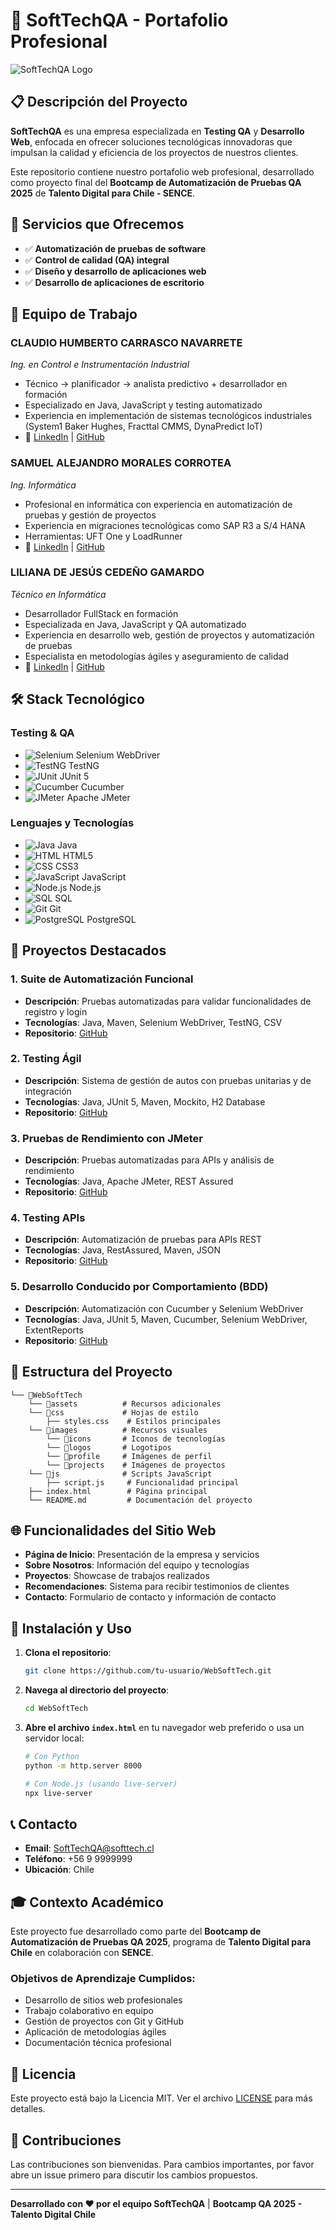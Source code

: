 # 🧪 SoftTechQA - Portafolio Profesional

![SoftTechQA Logo](images/logos/logo.png)

## 📋 Descripción del Proyecto

**SoftTechQA** es una empresa especializada en **Testing QA** y **Desarrollo Web**, enfocada en ofrecer soluciones tecnológicas innovadoras que impulsan la calidad y eficiencia de los proyectos de nuestros clientes.

Este repositorio contiene nuestro portafolio web profesional, desarrollado como proyecto final del **Bootcamp de Automatización de Pruebas QA 2025** de **Talento Digital para Chile - SENCE**.

## 🎯 Servicios que Ofrecemos

- ✅ **Automatización de pruebas de software**
- ✅ **Control de calidad (QA) integral**
- ✅ **Diseño y desarrollo de aplicaciones web**
- ✅ **Desarrollo de aplicaciones de escritorio**

## 👥 Equipo de Trabajo

### **CLAUDIO HUMBERTO CARRASCO NAVARRETE**
*Ing. en Control e Instrumentación Industrial*
- Técnico → planificador → analista predictivo + desarrollador en formación
- Especializado en Java, JavaScript y testing automatizado
- Experiencia en implementación de sistemas tecnológicos industriales (System1 Baker Hughes, Fracttal CMMS, DynaPredict IoT)
- 🔗 [LinkedIn](https://www.linkedin.com/in/claudio-carrasco-navarrete-55a25181/) | [GitHub](https://github.com/claudio-hcn)

### **SAMUEL ALEJANDRO MORALES CORROTEA**
*Ing. Informática*
- Profesional en informática con experiencia en automatización de pruebas y gestión de proyectos
- Experiencia en migraciones tecnológicas como SAP R3 a S/4 HANA
- Herramientas: UFT One y LoadRunner
- 🔗 [LinkedIn](https://www.linkedin.com/in/samuelmoralesc) | [GitHub](https://github.com/Millelche)

### **LILIANA DE JESÚS CEDEÑO GAMARDO**
*Técnico en Informática*
- Desarrollador FullStack en formación
- Especializada en Java, JavaScript y QA automatizado
- Experiencia en desarrollo web, gestión de proyectos y automatización de pruebas
- Especialista en metodologías ágiles y aseguramiento de calidad
- 🔗 [LinkedIn](https://www.linkedin.com/in/lilianacedeno) | [GitHub](https://github.com/LilianaCedeno)

## 🛠️ Stack Tecnológico

### **Testing & QA**
- ![Selenium](images/icons/selenium.png) Selenium WebDriver
- ![TestNG](images/icons/testng.png) TestNG
- ![JUnit](images/icons/junit.png) JUnit 5
- ![Cucumber](images/icons/cucumber.png) Cucumber
- ![JMeter](images/icons/jmeter.png) Apache JMeter

### **Lenguajes y Tecnologías**
- ![Java](images/icons/java.png) Java
- ![HTML](images/icons/html.png) HTML5
- ![CSS](images/icons/CSS.png) CSS3
- ![JavaScript](images/icons/js.png) JavaScript
- ![Node.js](images/icons/node.png) Node.js
- ![SQL](images/icons/sql.png) SQL
- ![Git](images/icons/git.png) Git
- ![PostgreSQL](images/icons/psql.png) PostgreSQL

## 🚀 Proyectos Destacados

### 1. **Suite de Automatización Funcional**
- **Descripción**: Pruebas automatizadas para validar funcionalidades de registro y login
- **Tecnologías**: Java, Maven, Selenium WebDriver, TestNG, CSV
- **Repositorio**: [GitHub](https://github.com/claudio-hcn/Ev-Mod4.git)

### 2. **Testing Ágil**
- **Descripción**: Sistema de gestión de autos con pruebas unitarias y de integración
- **Tecnologías**: Java, JUnit 5, Maven, Mockito, H2 Database
- **Repositorio**: [GitHub](https://github.com/LilianaCedeno/AutosQa.git)

### 3. **Pruebas de Rendimiento con JMeter**
- **Descripción**: Pruebas automatizadas para APIs y análisis de rendimiento
- **Tecnologías**: Java, Apache JMeter, REST Assured
- **Repositorio**: [GitHub](https://github.com/LilianaCedeno/Analisis-Jmeter.git)

### 4. **Testing APIs**
- **Descripción**: Automatización de pruebas para APIs REST
- **Tecnologías**: Java, RestAssured, Maven, JSON
- **Repositorio**: [GitHub](https://github.com/claudio-hcn/Ev-Mod6.git)

### 5. **Desarrollo Conducido por Comportamiento (BDD)**
- **Descripción**: Automatización con Cucumber y Selenium WebDriver
- **Tecnologías**: Java, JUnit 5, Maven, Cucumber, Selenium WebDriver, ExtentReports
- **Repositorio**: [GitHub](https://github.com/LilianaCedeno/EV-Mod5.git)

## 📁 Estructura del Proyecto

```
└── 📁WebSoftTech
    └── 📁assets          # Recursos adicionales
    └── 📁css             # Hojas de estilo
        ├── styles.css    # Estilos principales
    └── 📁images          # Recursos visuales
        └── 📁icons       # Iconos de tecnologías
        └── 📁logos       # Logotipos
        └── 📁profile     # Imágenes de perfil
        └── 📁projects    # Imágenes de proyectos
    └── 📁js              # Scripts JavaScript
        ├── script.js     # Funcionalidad principal
    ├── index.html        # Página principal
    └── README.md         # Documentación del proyecto
```

## 🌐 Funcionalidades del Sitio Web

- **Página de Inicio**: Presentación de la empresa y servicios
- **Sobre Nosotros**: Información del equipo y tecnologías
- **Proyectos**: Showcase de trabajos realizados
- **Recomendaciones**: Sistema para recibir testimonios de clientes
- **Contacto**: Formulario de contacto y información de contacto

## 🚀 Instalación y Uso

1. **Clona el repositorio**:
   ```bash
   git clone https://github.com/tu-usuario/WebSoftTech.git
   ```

2. **Navega al directorio del proyecto**:
   ```bash
   cd WebSoftTech
   ```

3. **Abre el archivo `index.html`** en tu navegador web preferido o usa un servidor local:
   ```bash
   # Con Python
   python -m http.server 8000
   
   # Con Node.js (usando live-server)
   npx live-server
   ```

## 📞 Contacto

- **Email**: SoftTechQA@softtech.cl
- **Teléfono**: +56 9 9999999
- **Ubicación**: Chile

## 🎓 Contexto Académico

Este proyecto fue desarrollado como parte del **Bootcamp de Automatización de Pruebas QA 2025**, programa de **Talento Digital para Chile** en colaboración con **SENCE**.

### Objetivos de Aprendizaje Cumplidos:
- Desarrollo de sitios web profesionales
- Trabajo colaborativo en equipo
- Gestión de proyectos con Git y GitHub
- Aplicación de metodologías ágiles
- Documentación técnica profesional

## 📄 Licencia

Este proyecto está bajo la Licencia MIT. Ver el archivo [LICENSE](LICENSE) para más detalles.

## 🤝 Contribuciones

Las contribuciones son bienvenidas. Para cambios importantes, por favor abre un issue primero para discutir los cambios propuestos.

---

**Desarrollado con ❤️ por el equipo SoftTechQA** | **Bootcamp QA 2025 - Talento Digital Chile**